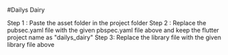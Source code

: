 #Dailys Dairy


Step 1 : Paste the asset folder in the project folder
Step 2 : Replace the pubsec.yaml file with the given pbspec.yaml file above and keep the flutter project name as "dailys_dairy"
Step 3: Replace the library file with the given library file above
